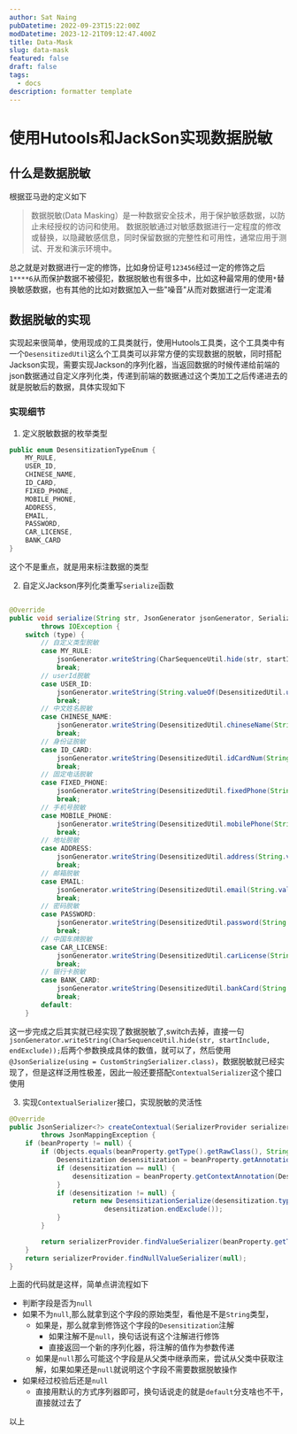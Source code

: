 ```yaml
---
author: Sat Naing
pubDatetime: 2022-09-23T15:22:00Z
modDatetime: 2023-12-21T09:12:47.400Z
title: Data-Mask
slug: data-mask
featured: false
draft: false
tags:
  - docs
description: formatter template
---
```


# 使用Hutools和JackSon实现数据脱敏

## 什么是数据脱敏

根据亚马逊的定义如下

> 数据脱敏(Data Masking）是一种数据安全技术，用于保护敏感数据，以防止未经授权的访问和使用。 数据脱敏通过对敏感数据进行一定程度的修改或替换，以隐藏敏感信息，同时保留数据的完整性和可用性，通常应用于测试、开发和演示环境中。

总之就是对数据进行一定的修饰，比如身份证号`123456`经过一定的修饰之后`1****6`从而保护数据不被侵犯，数据脱敏也有很多中，比如这种最常用的使用`*`替换敏感数据，也有其他的比如对数据加入一些"噪音"从而对数据进行一定混淆

## 数据脱敏的实现

实现起来很简单，使用现成的工具类就行，使用Hutools工具类，这个工具类中有一个`DesensitizedUtil`这么个工具类可以非常方便的实现数据的脱敏，同时搭配Jackson实现，需要实现Jackson的序列化器，当返回数据的时候传递给前端的json数据通过自定义序列化类，传递到前端的数据通过这个类加工之后传递进去的就是脱敏后的数据，具体实现如下

### 实现细节

1. 定义脱敏数据的枚举类型

```java
public enum DesensitizationTypeEnum {
    MY_RULE,
    USER_ID,
    CHINESE_NAME,
    ID_CARD,
    FIXED_PHONE,
    MOBILE_PHONE,
    ADDRESS,
    EMAIL,
    PASSWORD,
    CAR_LICENSE,
    BANK_CARD
}
```

这个不是重点，就是用来标注数据的类型

2. 自定义Jackson序列化类重写`serialize`函数

```java

@Override
public void serialize(String str, JsonGenerator jsonGenerator, SerializerProvider serializerProvider)
        throws IOException {
    switch (type) {
        // 自定义类型脱敏
        case MY_RULE:
            jsonGenerator.writeString(CharSequenceUtil.hide(str, startInclude, endExclude));
            break;
        // userId脱敏
        case USER_ID:
            jsonGenerator.writeString(String.valueOf(DesensitizedUtil.userId()));
            break;
        // 中文姓名脱敏
        case CHINESE_NAME:
            jsonGenerator.writeString(DesensitizedUtil.chineseName(String.valueOf(str)));
            break;
        // 身份证脱敏
        case ID_CARD:
            jsonGenerator.writeString(DesensitizedUtil.idCardNum(String.valueOf(str), 1, 2));
            break;
        // 固定电话脱敏
        case FIXED_PHONE:
            jsonGenerator.writeString(DesensitizedUtil.fixedPhone(String.valueOf(str)));
            break;
        // 手机号脱敏
        case MOBILE_PHONE:
            jsonGenerator.writeString(DesensitizedUtil.mobilePhone(String.valueOf(str)));
            break;
        // 地址脱敏
        case ADDRESS:
            jsonGenerator.writeString(DesensitizedUtil.address(String.valueOf(str), 8));
            break;
        // 邮箱脱敏
        case EMAIL:
            jsonGenerator.writeString(DesensitizedUtil.email(String.valueOf(str)));
            break;
        // 密码脱敏
        case PASSWORD:
            jsonGenerator.writeString(DesensitizedUtil.password(String.valueOf(str)));
            break;
        // 中国车牌脱敏
        case CAR_LICENSE:
            jsonGenerator.writeString(DesensitizedUtil.carLicense(String.valueOf(str)));
            break;
        // 银行卡脱敏
        case BANK_CARD:
            jsonGenerator.writeString(DesensitizedUtil.bankCard(String.valueOf(str)));
            break;
        default:
    }


```

这一步完成之后其实就已经实现了数据脱敏了,switch去掉，直接一句` jsonGenerator.writeString(CharSequenceUtil.hide(str, startInclude, endExclude));`后两个参数换成具体的数值，就可以了，然后使用` @JsonSerialize(using = CustomStringSerializer.class)`，数据脱敏就已经实现了，但是这样泛用性极差，因此一般还要搭配`ContextualSerializer`这个接口使用

3. 实现`ContextualSerializer`接口，实现脱敏的灵活性

```java
@Override
public JsonSerializer<?> createContextual(SerializerProvider serializerProvider, BeanProperty beanProperty)
        throws JsonMappingException {
    if (beanProperty != null) {
        if (Objects.equals(beanProperty.getType().getRawClass(), String.class)) {
            Desensitization desensitization = beanProperty.getAnnotation(Desensitization.class);
            if (desensitization == null) {
                desensitization = beanProperty.getContextAnnotation(Desensitization.class);
            }
            if (desensitization != null) {
                return new DesensitizationSerialize(desensitization.type(), desensitization.startInclude(),
                        desensitization.endExclude());
            }
        }

        return serializerProvider.findValueSerializer(beanProperty.getType(), beanProperty);
    }
    return serializerProvider.findNullValueSerializer(null);
}
```

上面的代码就是这样，简单点讲流程如下

- 判断字段是否为`null`
- 如果不为`null`,那么就拿到这个字段的原始类型，看他是不是`String`类型，
  - 如果是，那么就拿到修饰这个字段的`Desensitization`注解
    - 如果注解不是`null`，换句话说有这个注解进行修饰
    - 直接返回一个新的序列化器，将注解的值作为参数传递
  - 如果是`null`那么可能这个字段是从父类中继承而来，尝试从父类中获取注解，如果如果还是`null`就说明这个字段不需要数据脱敏操作
- 如果经过校验后还是`null`
  - 直接用默认的方式序列器即可，换句话说走的就是`default`分支啥也不干，直接就过去了

以上
